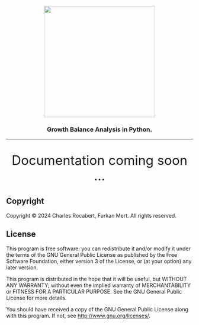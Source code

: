 <p align="center">
  <img src="https://github.com/user-attachments/assets/d2342e1a-e4d4-49fb-a18b-e7e24c12bd06" width=300 />
</p>
<h3 align="center">Growth Balance Analysis in Python.</h3>

-----------------

<p align="center" style="font-size: 2.5em;">
Documentation coming soon ...
</p>

## Copyright <a name="copyright"></a>
Copyright © 2024 Charles Rocabert, Furkan Mert. All rights reserved.

## License <a name="license"></a>
This program is free software: you can redistribute it and/or modify it under the terms of the GNU General Public License as published by the Free Software Foundation, either version 3 of the License, or (at your option) any later version.

This program is distributed in the hope that it will be useful, but WITHOUT ANY WARRANTY; without even the implied warranty of MERCHANTABILITY or FITNESS FOR A PARTICULAR PURPOSE. See the GNU General Public License for more details.

You should have received a copy of the GNU General Public License along with this program. If not, see http://www.gnu.org/licenses/.
